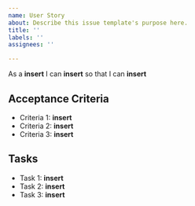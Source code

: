```yaml
---
name: User Story
about: Describe this issue template's purpose here.
title: ''
labels: ''
assignees: ''

---
```


As a **insert** I can **insert** so that I can **insert**

## Acceptance Criteria
* Criteria 1: **insert**
* Criteria 2: **insert**
* Criteria 3: **insert**

## Tasks
* Task 1: **insert**
* Task 2: **insert**
* Task 3: **insert**
